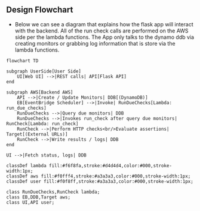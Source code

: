 ## Design Flowchart
- Below we can see a diagram that explains how the flask app will interact with the backend. All of the run check calls are performed on the AWS side per the lambda functions. The App only talks to the dynamo ddb via creating monitors or grabbing log information that is store via the lambda functions.
```mermaid
flowchart TD

subgraph UserSide[User Side]
    UI[Web UI] -->|REST calls| API[Flask API]
end

subgraph AWS[Backend AWS]
    API -->|Create / Update Monitors| DDB[(DynamoDB)]
    EB[EventBridge Scheduler] -->|Invoke| RunDueChecks[Lambda: run_due_checks]
    RunDueChecks -->|Query due monitors| DDB
    RunDueChecks -->|Invokes run_check after query due monitors| RunCheck[Lambda: run_check]
    RunCheck -->|Perform HTTP checks<br/>Evaluate assertions| Target[(External URLs)]
    RunCheck -->|Write results / logs| DDB
end

UI -->|Fetch status, logs| DDB

classDef lambda fill:#f6f8fa,stroke:#d4d4d4,color:#000,stroke-width:1px;
classDef aws fill:#f0fff4,stroke:#a3a3a3,color:#000,stroke-width:1px;
classDef user fill:#f0f8ff,stroke:#a3a3a3,color:#000,stroke-width:1px;

class RunDueChecks,RunCheck lambda;
class EB,DDB,Target aws;
class UI,API user;

```